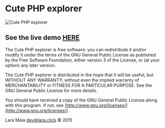 # Cute PHP explorer
![Cute PHP explorer](http://downloads.lara.click/tmp/cute.png)

## See the live demo [HERE](http://downloads.lara.click)
The Cute PHP explorer is free software: you can redistribute it and/or modify it under the terms of the GNU General Public License as published by the Free Software Foundation, either version 3 of the License, or (at your option) any later version.

The Cute PHP explorer is distributed in the hope that it will be useful, but WITHOUT ANY WARRANTY; without even the implied warranty of MERCHANTABILITY or FITNESS FOR A PARTICULAR PURPOSE. See the GNU General Public License for more details.

You should have received a copy of the GNU General Public License along with this program.  If not, see [http://www.gnu.org/licenses/](http://www.gnu.org/licenses/).

Lara Maia [dev@lara.click](mailto:dev@lara.click) © 2015
